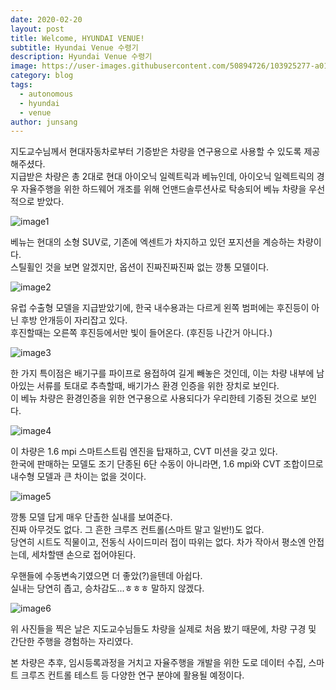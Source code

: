 ```yaml
---
date: 2020-02-20
layout: post
title: Welcome, HYUNDAI VENUE!
subtitle: Hyundai Venue 수령기
description: Hyundai Venue 수령기
image: https://user-images.githubusercontent.com/50894726/103925277-a01b9200-515a-11eb-8b59-c3beb085d9dd.jpg
category: blog
tags:
  - autonomous
  - hyundai
  - venue
author: junsang
---
```

지도교수님께서 현대자동차로부터 기증받은 차량을 연구용으로 사용할 수 있도록 제공해주셨다.  
지급받은 차량은 총 2대로 현대 아이오닉 일렉트릭과 베뉴인데, 아이오닉 일렉트릭의 경우 자율주행을 위한 하드웨어 개조를 위해 언맨드솔루션사로 탁송되어 베뉴 차량을 우선적으로 받았다.

![image1](https://user-images.githubusercontent.com/50894726/103925277-a01b9200-515a-11eb-8b59-c3beb085d9dd.jpg)

베뉴는 현대의 소형 SUV로, 기존에 엑센트가 차지하고 있던 포지션을 계승하는 차량이다.  
스틸휠인 것을 보면 알겠지만, 옵션이 진짜진짜진짜 없는 깡통 모델이다.

![image2](https://user-images.githubusercontent.com/50894726/103925279-a14cbf00-515a-11eb-8f4f-55ab351bcf80.jpg)

유럽 수출형 모델을 지급받았기에, 한국 내수용과는 다르게 왼쪽 범퍼에는 후진등이 아닌 후방 안개등이 자리잡고 있다.  
후진할때는 오른쪽 후진등에서만 빛이 들어온다. (후진등 나간거 아니다.)

![image3](https://user-images.githubusercontent.com/50894726/103925281-a27dec00-515a-11eb-940a-131bb76c490c.jpg)

한 가지 특이점은 배기구를 파이프로 용접하여 길게 빼놓은 것인데, 이는 차량 내부에 남아있는 서류를 토대로 추측할때, 배기가스 환경 인증을 위한 장치로 보인다.  
이 베뉴 차량은 환경인증을 위한 연구용으로 사용되다가 우리한테 기증된 것으로 보인다.

![image4](https://user-images.githubusercontent.com/50894726/103925284-a447af80-515a-11eb-8458-3101261f4296.jpg)

이 차량은 1.6 mpi 스마트스트림 엔진을 탑재하고, CVT 미션을 갖고 있다.  
한국에 판매하는 모델도 조기 단종된 6단 수동이 아니라면, 1.6 mpi와 CVT 조합이므로 내수형 모델과 큰 차이는 없을 것이다.

![image5](https://user-images.githubusercontent.com/50894726/103925288-a4e04600-515a-11eb-807e-fe89dfa8ed6f.jpg)

깡통 모델 답게 매우 단촐한 실내를 보여준다.  
진짜 아무것도 없다. 그 흔한 크루즈 컨트롤(스마트 말고 일반!)도 없다.  
당연히 시트도 직물이고, 전동식 사이드미러 접이 따위는 없다. 차가 작아서 평소엔 안접는데, 세차할땐 손으로 접어야된다.  

우핸들에 수동변속기였으면 더 좋았(?)을텐데 아쉽다.  
실내는 당연히 좁고, 승차감도...ㅎㅎㅎ 말하지 않겠다.

![image6](https://user-images.githubusercontent.com/50894726/103925292-a578dc80-515a-11eb-9331-00795b6709a8.jpg)

위 사진들을 찍은 날은 지도교수님들도 차량을 실제로 처음 봤기 때문에, 차량 구경 및 간단한 주행을 경험하는 자리였다.  

본 차량은 추후, 임시등록과정을 거치고 자율주행을 개발을 위한 도로 데이터 수집, 스마트 크루즈 컨트롤 테스트 등 다양한 연구 분야에 활용될 예정이다.
